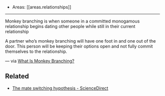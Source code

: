 
- Areas: [[areas.relationships]]

---

Monkey branching is when someone in a committed monogamous relationship begins dating other people while still in their current relationship

A partner who’s monkey branching will have one foot in and one out of the door. This person will be keeping their options open and not fully commit themselves to the relationship.

— via [What Is Monkey Branching?](https://www.coaching-online.org/monkey-branching/#What_is_Monkey_Branching)

## Related

- [The mate switching hypothesis - ScienceDirect](https://www.sciencedirect.com/science/article/abs/pii/S0191886916308534)

